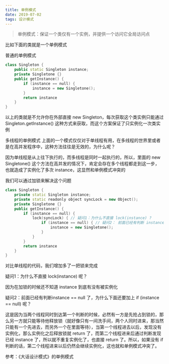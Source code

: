 ```yaml
---
title: 单例模式
date: 2019-07-02
tags: 设计模式
---
```


> 单例模式：保证一个类仅有一个实例，并提供一个访问它全局访问点

比如下面的类就是一个单例模式

普通的单例模式
```c++
class Singleton {
    public static Singleton instance;
    private Singletone {}
    public getInstance() {
        if (instance == null) {
            instance = new Singletone();
        }
        return instance
    }
}
```
以上的类就是不允许你在外部直接 new Singleton，每次获取这个类实例只能通过 Singleton.getInstance() 这种方式来获取，而这个方案保证了只实例化一次类实例

多线程的单例模式
上面的一个模式仅仅对于单线程有用，在多线程的世界里或者是在高并发程序中，这种方法往往是无效的，为什么呢？

因为单线程是从上往下执行的，而多线程是同时一起执行的，所以，里面的 new Singletone() 这个方法在高并发的情况下，肯定会存在多个线程都走到这一步，也就造成了实例化了多次 instance，这显然和单例模式冲突的

我们可以通过加锁来解决这个问题
```c++
class Singleton {
    private static Singleton instance;
    private static readonly object syncLock = new Object();
    private Singletone {}
    public getInstance() {
        if (instance == null) {
            lock(syncLock) { // 疑问1：为什么不直接 lock(instance) ?
                if (instance == null) { // 疑问2： 前面已经有判断 instance == null 了，为什么这里还要判断呢？
                    instance = new Singletone();
                }
            }
        }
        return instance
    }
}
```
对比单线程的代码，我们增加多了一把锁来完成

疑问1：为什么不直接 lock(instance) 呢？

因为在加锁的时候还不知道 instance 到底有没有被实例化

疑问2：前面已经有判断instance == null 了，为什么下面还要加上 if (instance == null) 呢？

这是因为当两个线程同时到达第一个判断的时候，必然有一方是先抢占到锁的，那么另一方就只能等待他释放锁（就好像只有一间洗手间，两个人同时进来，那当然只能有一个先进去，而另外一个在里面等待），当第一个线程进去以后，发现没有实例化，那么实例化之后释放锁就 return 了，而第二个线程进来后通过判断发现已经 instance 了，所以就不重复实例化了，也直接 return 了。所以，如果没有 if 判断的话，第二个线程进来以后仍然会继续实例化，这也就和单例模式冲突了。

参考：《大话设计模式》的单例模式